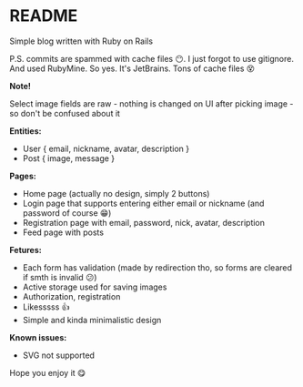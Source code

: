 # README

Simple blog written with Ruby on Rails

P.S. commits are spammed with cache files :no_mouth:. I just forgot to use gitignore. And used RubyMine. So yes. It's JetBrains. Tons of cache files :dizzy_face:

**Note!**

Select image fields are raw - nothing is changed on UI after picking image - so don't be confused about it  

**Entities:**

* User { email, nickname, avatar, description }
* Post { image, message }

**Pages:**

* Home page (actually no design, simply 2 buttons)
* Login page that supports entering either email or nickname (and password of course :grin:)
* Registration page with email, password, nick, avatar, description
* Feed page with posts

**Fetures:**

* Each form has validation (made by redirection tho, so forms are cleared if smth is invalid :confused:)
* Active storage used for saving images
* Authorization, registration
* Likesssss :+1:
* Simple and kinda minimalistic design

**Known issues:**

* SVG not supported

Hope you enjoy it :yum:

